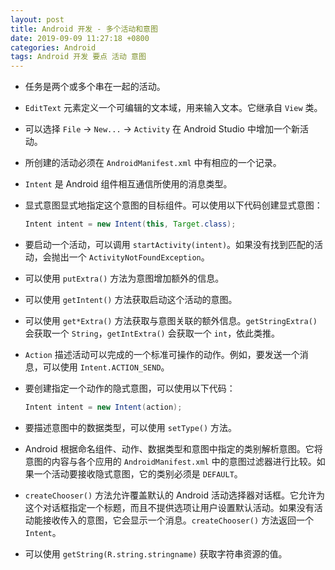 ```yaml
---
layout: post
title: Android 开发 - 多个活动和意图
date: 2019-09-09 11:27:18 +0800
categories: Android
tags: Android 开发 要点 活动 意图
---
```

- 任务是两个或多个串在一起的活动。

- `EditText` 元素定义一个可编辑的文本域，用来输入文本。它继承自 `View` 类。

- 可以选择 `File` → `New...` → `Activity` 在 Android Studio 中增加一个新活动。

- 所创建的活动必须在 `AndroidManifest.xml` 中有相应的一个记录。

- `Intent` 是 Android 组件相互通信所使用的消息类型。

- 显式意图显式地指定这个意图的目标组件。可以使用以下代码创建显式意图：

    ``` Java
    Intent intent = new Intent(this, Target.class); 
    ```

- 要启动一个活动，可以调用 `startActivity(intent)`。如果没有找到匹配的活动，会抛出一个 `ActivityNotFoundException`。

- 可以使用 `putExtra()` 方法为意图增加额外的信息。

- 可以使用 `getIntent()` 方法获取启动这个活动的意图。

- 可以使用 `get*Extra()` 方法获取与意图关联的额外信息。`getStringExtra()` 会获取一个 `String`，`getIntExtra()` 会获取一个 `int`，依此类推。

- `Action` 描述活动可以完成的一个标准可操作的动作。例如，要发送一个消息，可以使用 `Intent.ACTION_SEND`。

- 要创建指定一个动作的隐式意图，可以使用以下代码：

    ``` Java
    Intent intent = new Intent(action);
    ```

- 要描述意图中的数据类型，可以使用 `setType()` 方法。

- Android 根据命名组件、动作、数据类型和意图中指定的类别解析意图。它将意图的内容与各个应用的 `AndroidManifest.xml` 中的意图过滤器进行比较。如果一个活动要接收隐式意图，它的类别必须是 `DEFAULT`。

- `createChooser()` 方法允许覆盖默认的 Android 活动选择器对话框。它允许为这个对话框指定一个标题，而且不提供选项让用户设置默认活动。如果没有活动能接收传入的意图，它会显示一个消息。`createChooser()` 方法返回一个 `Intent`。

- 可以使用 `getString(R.string.stringname)` 获取字符串资源的值。